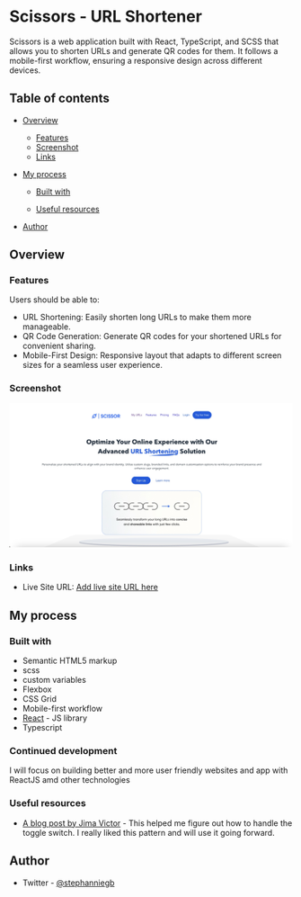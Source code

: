 # Scissors - URL Shortener

Scissors is a web application built with React, TypeScript, and SCSS that allows you to shorten URLs and generate QR codes for them. It follows a mobile-first workflow, ensuring a responsive design across different devices.

## Table of contents

- [Overview](#overview)
  - [Features](#features)
  - [Screenshot](#screenshot)
  - [Links](#links)
- [My process](#my-process)

  - [Built with](#built-with)

  - [Useful resources](#useful-resources)

- [Author](#author)

## Overview

### Features

Users should be able to:

- URL Shortening: Easily shorten long URLs to make them more manageable.
- QR Code Generation: Generate QR codes for your shortened URLs for convenient sharing.
- Mobile-First Design: Responsive layout that adapts to different screen sizes for a seamless user experience.

### Screenshot

![](./client/public/images/Screenshot%202023-06-26%20at%2011.16.57%20PM.jpeg)

### Links

- Live Site URL: [Add live site URL here](https://scissors-it3t.vercel.app/)

## My process

### Built with

- Semantic HTML5 markup
- scss
- custom variables
- Flexbox
- CSS Grid
- Mobile-first workflow
- [React](https://reactjs.org/) - JS library
- Typescript

### Continued development

I will focus on building better and more user friendly websites and app with ReactJS amd other technologies

### Useful resources

- [A blog post by Jima Victor](https://webcodespace.com/how-to-create-a-three-state-toggle-switch-using-html-css-and-javascript) - This helped me figure out how to handle the toggle switch. I really liked this pattern and will use it going forward.

## Author

- Twitter - [@stephanniegb](https://www.twitter.com/stephanniegb)

